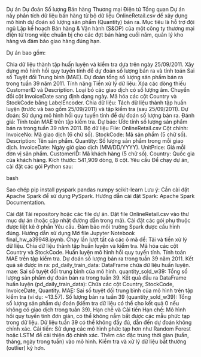 Dự án Dự đoán Số lượng Bán hàng Thương mại Điện tử
Tổng quan
Dự án này phân tích dữ liệu bán hàng từ bộ dữ liệu OnlineRetail.csv để xây dựng mô hình dự đoán số lượng sản phẩm (Quantity) bán ra. Mục tiêu là hỗ trợ đội ngũ Lập kế hoạch Bán hàng & Vận hành (S&OP) của một công ty thương mại điện tử trong việc chuẩn bị cho các đợt bán hàng cuối năm, quản lý kho hàng và đảm bảo giao hàng đúng hạn.

Dự án bao gồm:

Chia dữ liệu thành tập huấn luyện và kiểm tra dựa trên ngày 25/09/2011.
Xây dựng mô hình hồi quy tuyến tính để dự đoán số lượng bán ra và tính toán Sai số Tuyệt đối Trung bình (MAE).
Dự đoán tổng số lượng sản phẩm bán ra trong tuần 39 năm 2011.
Tính năng
Tiền xử lý dữ liệu:
Xóa các dòng thiếu CustomerID và Description.
Loại bỏ các giao dịch có số lượng âm.
Chuyển đổi cột InvoiceDate sang định dạng ngày.
Mã hóa các cột Country và StockCode bằng LabelEncoder.
Chia dữ liệu: Tách dữ liệu thành tập huấn luyện (trước và bao gồm 25/09/2011) và tập kiểm tra (sau 25/09/2011).
Dự đoán: Sử dụng mô hình hồi quy tuyến tính để dự đoán số lượng bán ra.
Đánh giá: Tính toán MAE trên tập kiểm tra.
Dự báo: Ước tính số lượng sản phẩm bán ra trong tuần 39 năm 2011.
Bộ dữ liệu
File: OnlineRetail.csv
Cột chính:
InvoiceNo: Mã giao dịch (6 chữ số).
StockCode: Mã sản phẩm (5 chữ số).
Description: Tên sản phẩm.
Quantity: Số lượng sản phẩm trong mỗi giao dịch.
InvoiceDate: Ngày giờ giao dịch (MM/DD/YYYY).
UnitPrice: Giá mỗi đơn vị sản phẩm.
CustomerID: Mã khách hàng (5 chữ số).
Country: Quốc gia của khách hàng.
Kích thước: 541,909 dòng, 8 cột.
Yêu cầu
Để chạy dự án, cài đặt các gói Python sau:

bash

Sao chép
pip install pyspark pandas numpy scikit-learn
Lưu ý: Cần cài đặt Apache Spark để sử dụng PySpark. Hướng dẫn cài đặt Spark: Apache Spark Documentation.

Cài đặt
Tải repository hoặc các file dự án.
Đặt file OnlineRetail.csv vào thư mục dự án (hoặc cập nhật đường dẫn trong mã).
Cài đặt các gói phụ thuộc được liệt kê ở phần Yêu cầu.
Đảm bảo môi trường Spark được cấu hình đúng.
Hướng dẫn sử dụng
Mở file Jupyter Notebook final_hw_a39948.ipynb.
Chạy lần lượt tất cả các ô mã để:
Tải và tiền xử lý dữ liệu.
Chia dữ liệu thành tập huấn luyện và kiểm tra.
Mã hóa các cột Country và StockCode.
Huấn luyện mô hình hồi quy tuyến tính.
Tính toán MAE trên tập kiểm tra.
Dự đoán số lượng bán ra trong tuần 39 năm 2011.
Kết quả sẽ được in ra:
pd_daily_train_data: DataFrame chứa dữ liệu huấn luyện.
mae: Sai số tuyệt đối trung bình của mô hình.
quantity_sold_w39: Tổng số lượng sản phẩm dự đoán bán ra trong tuần 39.
Kết quả đầu ra
DataFrame huấn luyện (pd_daily_train_data): Chứa các cột Country, StockCode, InvoiceDate, Quantity.
MAE: Sai số tuyệt đối trung bình của mô hình trên tập kiểm tra (ví dụ: ~13.57).
Số lượng bán ra tuần 39 (quantity_sold_w39): Tổng số lượng sản phẩm dự đoán (kiểm tra dữ liệu có thể cho kết quả 0 nếu không có giao dịch trong tuần 39).
Hạn chế và Cải tiến
Hạn chế:
Mô hình hồi quy tuyến tính đơn giản, có thể không nắm bắt được các mẫu phức tạp trong dữ liệu.
Dữ liệu tuần 39 có thể không đầy đủ, dẫn đến dự đoán không chính xác.
Cải tiến:
Sử dụng các mô hình phức tạp hơn như Random Forest hoặc LSTM để cải thiện độ chính xác.
Thêm các đặc trưng thời gian (tuần, tháng, ngày trong tuần) vào mô hình.
Kiểm tra và xử lý dữ liệu bất thường (outlier) kỹ hơn.